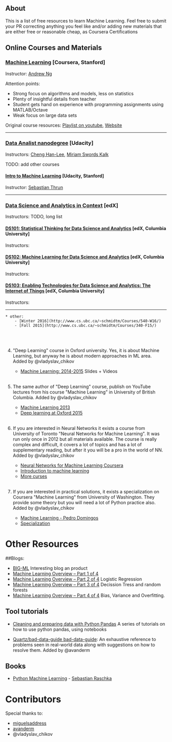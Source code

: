 ## About

This is a list of free resources to learn Machine Learning. Feel free to submit your PR correcting anything you feel like and/or adding new materials that are either free or reasonable cheap, as Coursera Certifications



## Online Courses and Materials

### [Machine Learning](https://www.coursera.org/learn/machine-learning) [Coursera, Stanford]

Instructor:
[Andrew Ng](http://www.andrewng.org/)

Attention points:
 * Strong focus on algorithms and models, less on statistics
 * Plenty of insightful details from teacher
 * Student gets hand on experience with programming assignments using MATLAB/Octave
 * Weak focus on large data sets
 
Original course resources: [Playlist on youtube](https://www.youtube.com/playlist?list=PLA89DCFA6ADACE599), [Website](http://cs229.stanford.edu/)

---

### [Data Analist nanodegree](https://www.udacity.com/course/data-analyst-nanodegree--nd002) [Udacity]

Instructors:
[Cheng Han-Lee](http://blog.udacity.com/author/chenghanlee), [Miriam Swords Kalk]()

TODO: add other courses
#### [Intro to Machine Learning](https://www.udacity.com/course/intro-to-machine-learning--ud120) [Udacity, Stanford]

Instructor:
[Sebastian Thrun](http://robots.stanford.edu/)

---

### [Data Science and Analytics in Context](https://www.edx.org/xseries/data-science-analytics-context) [edX]

Instructors:
TODO, long list

#### [DS101: Statistical Thinking for Data Science and Analytics](https://www.edx.org/course/statistical-thinking-data-science-columbiax-ds101x) [edX, Columbia University]
Instructors:
#### [DS102: Machine Learning for Data Science and Analytics](https://www.edx.org/course/machine-learning-data-science-analytics-columbiax-ds102x) [edX, Columbia University]
Instructors:
#### [DS103: Enabling Technologies for Data Science and Analytics: The Internet of Things](https://www.edx.org/course/enabling-technologies-data-science-columbiax-ds103x) [edX, Columbia University]
Instructors:

---

	* other:
		- [Winter 2016](http://www.cs.ubc.ca/~schmidtm/Courses/540-W16/)
		- [Fall 2015](http://www.cs.ubc.ca/~schmidtm/Courses/340-F15/)
  <br>  <br>
  
4. "Deep Learning" course in Oxford university. Yes, it is about Machine Learning, but anyway he is about modern approaches in ML area. Added by @vladyslav_chikov

	* [Machine Learning: 2014-2015](https://www.cs.ox.ac.uk/people/nando.defreitas/machinelearning/) Slides + Videos
	  <br>  <br>

5. The same author of "Deep Learning" course, publish on YouTube lectures from his course "Machine Learning" in University of British Columbia. Added by @vladyslav_chikov

	* [Machine Learning 2013](https://www.youtube.com/playlist?list=PLE6Wd9FR--EdyJ5lbFl8UuGjecvVw66F6)
	* [Deep learning at Oxford 2015](https://www.youtube.com/playlist?list=PLE6Wd9FR--EfW8dtjAuPoTuPcqmOV53Fu)
	  <br>  <br>
	  
6. If you are interested in Neural Networks it exists a course from University of Toronto "Neural Networks for Machine Learning". It was run only once in 2012 but all materials available. The course is really complex and difficult, it covers a lot of topics and has a lot of supplementary reading, but after it you will be a pro in the world of NN. Added by @vladyslav_chikov

	* [Neural Networks for Machine Learning Coursera](https://www.coursera.org/course/neuralnets)
	* [Introduction to machine learning](http://www.cs.toronto.edu/~zemel/inquiry/element_detail.php?ID=1)
	* [More curses](http://learning.cs.toronto.edu/courses)
  <br>  <br>
  
7. If you are interested in practical solutions, it exists a specialization on Coursera "Machine Learning" from University of Washington. They provide some theory but you will need a lot of Python practice also. Added by @vladyslav_chikov

	* [Machine Learning - Pedro Domingos](https://www.coursera.org/course/machlearning)
	* [Specialization](https://www.coursera.org/specializations/machine-learning)
	
	
Other Resources
===
##Blogs:
* [BIG-ML](http://blog.bigml.com/) Interesting blog an product
* [Machine Learning Overview – Part 1 of 4]()
* [Machine Learning Overview – Part 2 of 4](https://blog.fliptop.com/blog/2015/01/08/machine-learning-overview-2-of-4-logistic-regression/) Logistic Regression
* [Machine Learning Overview – Part 3 of 4](https://blog.fliptop.com/blog/2015/01/19/machine-learning-overview-part-3-4-decision-trees-random-forests/) Decission Tress and random forests
* [Machine Learning Overview – Part 4 of 4](https://blog.fliptop.com/blog/2015/03/02/bias-variance-and-overfitting-machine-learning-overview/) Bias, Variance and Overfitting.

## Tool tutorials
 * [Cleaning and preparing data with Python Pandas](https://www.google.com/url?q=https%3A%2F%2Fbitbucket.org%2Fhrojas%2Flearn-pandas&sa=D&sntz=1&usg=AFQjCNGUIOtzIoYF6dsR2Ddx1MCaUvpmIQ) A series of tutorials on how to use python pandas, using notebooks

* [Quartz/bad-data-guide bad-data-guide](https://github.com/Quartz/bad-data-guide): An exhaustive reference to problems seen in real-world data along with suggestions on how to resolve them. Added by @avanderm

## Books
 * [Python Machine Learning](https://www.packtpub.com/big-data-and-business-intelligence/python-machine-learning) - [Sebastian Raschka](http://sebastianraschka.com/)
	
Contributors
===
Special thanks to:
* [miguelsaddress](https://github.com/miguelsaddress)
* [avanderm](https://github.com/avanderm)
* @vladyslav_chikov
